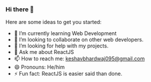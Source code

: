 ### Hi there 👋

Here are some ideas to get you started:

- 🌱 I’m currently learning Web Development
- 👯 I’m looking to collaborate on other web developers.
- 🤔 I’m looking for help with my projects.
- 💬 Ask me about ReactJS
- 📫 How to reach me: keshavbhardwaj095@gmail.com
- 😄 Pronouns: He/him
- ⚡ Fun fact: ReactJS is easier said than done.
